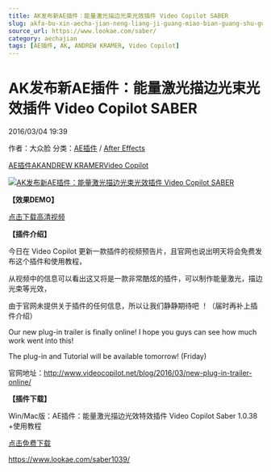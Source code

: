 ```yaml
---
title: AK发布新AE插件：能量激光描边光束光效插件 Video Copilot SABER
slug: akfa-bu-xin-aecha-jian-neng-liang-ji-guang-miao-bian-guang-shu-guang-xiao-cha-jian-video-copilot-saber
source_url: https://www.lookae.com/saber/
category: aechajian
tags: [AE插件, AK, ANDREW KRAMER, Video Copilot]
---
```

# AK发布新AE插件：能量激光描边光束光效插件 Video Copilot SABER

2016/03/04 19:39

作者：大众脸
分类：[AE插件](https://www.lookae.com/after-effects/aechajian/) / [After Effects](https://www.lookae.com/after-effects/)

[AE插件](https://www.lookae.com/tag/ae%e6%8f%92%e4%bb%b6/)[AK](https://www.lookae.com/tag/ak/)[ANDREW KRAMER](https://www.lookae.com/tag/andrew-kramer/)[Video Copilot](https://www.lookae.com/tag/video-copilot/)

[![AK发布新AE插件：能量激光描边光束光效插件 Video Copilot SABER](https://www.lookae.com/wp-content/uploads/2016/03/SABER.jpg "AK发布新AE插件：能量激光描边光束光效插件 Video Copilot SABER-LookAE.com")](https://www.lookae.com/wp-content/uploads/2016/03/SABER.jpg)

**【效果DEMO】**

[点击下载高清视频](https://pan.baidu.com/s/1o7sCMGa)

**【插件介绍】**

今日在 Video Copilot 更新一款插件的视频预告片，且官网也说出明天将会免费发布这个插件和使用教程，

从视频中的信息可以看出这又将是一款非常酷炫的插件，可以制作能量激光，描边光束等光效，

由于官网未提供关于插件的任何信息，所以让我们静静期待吧 ！（届时再补上插件介绍）

Our new plug-in trailer is finally online! I hope you guys can see how much work went into this!

The plug-in and Tutorial will be available tomorrow! (Friday)

官网地址：http://www.videocopilot.net/blog/2016/03/new-plug-in-trailer-online/

**【插件下载】**

Win/Mac版：AE插件：能量激光描边光效特效插件 Video Copilot Saber 1.0.38 +使用教程

[点击免费下载](https://www.lookae.com/saber1039/)

<https://www.lookae.com/saber1039/>
